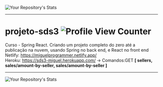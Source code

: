 
![Your Repository's Stats](https://github-readme-stats.vercel.app/api?username=MiguelProgrammer&show_icons=true) <hr>
# projeto-sds3 ![Profile View Counter](https://komarev.com/ghpvc/?username=MiguelProgrammer)
Curso - Spring React. Criando um projeto completo do zero até a publicação na nuvem, usando Spring no back end, e React no front end
Netlify: https://miguelprogrammer.netlify.app/<br>
Heroku: https://sds3-miguel.herokuapp.com/ -> Comandos:GET  <b>[
sellers, sales/amount-by-seller, sales/amount-by-seller
]<hr></b>

![Your Repository's Stats](https://github-readme-stats.vercel.app/api/top-langs/?username=MiguelProgrammer&theme=blue-green)

